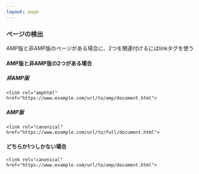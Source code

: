 ```yaml
---
layout: page
---
```


### ページの検出

AMP版と非AMP版のページがある場合に、2つを関連付けるにはlinkタグを使う

#### AMP版と非AMP版の2つがある場合

##### 非AMP版

    <link rel="amphtml" href="https://www.example.com/url/to/amp/document.html">

##### AMP版

    <link rel="canonical" href="https://www.example.com/url/to/full/document.html">

#### どちらか1つしかない場合

    <link rel="canonical" href="https://www.example.com/url/to/amp/document.html">
